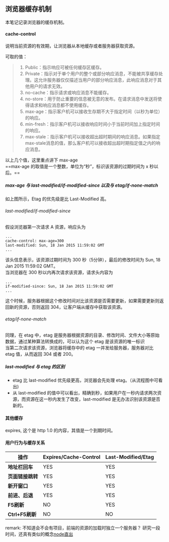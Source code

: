 ## 浏览器缓存机制
本笔记记录浏览器的缓存机制。

#### cache-control
说明当前资源的有效期，让浏览器从本地缓存或者服务器获取资源。

可取的值：
> 1. Public：指示响应可被任何缓存区缓存。
> 2. Private：指示对于单个用户的整个或部分响应消息，不能被共享缓存处理。这允许服务器仅仅描述当用户的部分响应消息，此响应消息对于其他用户的请求无效。
> 3. no-cache：指示请求或响应消息不能缓存。
> 4. no-store：用于防止重要的信息被无意的发布。在请求消息中发送将使得请求和响应消息都不使用缓存。
> 5. max-age：指示客户机可以接收生存期不大于指定时间（以秒为单位）的响应。
> 6. min-fresh：指示客户机可以接收响应时间小于当前时间加上指定时间的响应。
> 7. max-stale：指示客户机可以接收超出超时期间的响应消息。如果指定max-stale消息的值，那么客户机可以接收超出超时期指定值之内的响应消息。

以上几个值，这里重点讲下 max-age  
==max-age 的取值是一个整数，单位为“秒”，标识该资源的过期时间为 x 秒以后。==  

##### max-age 与 last-modified/if-modified-since 以及与 etag/if-none-match 
如上图所示，Etag 的优先级是比 Last-Modified 高。  
###### last-modified/if-modified-since
假设浏览器第一次请求 A 资源，响应头为  

```
...
cache-control: max-age=300
last-modified: Sun, 18 Jan 2015 11:59:02 GMT
...
```
该头信息表示，该资源过期时间为 300 秒（5分钟），最后的修改时间为 Sun, 18 Jan 2015 11:59:02 GMT。  
当浏览器在 300 秒以内再次请求该资源，请求头内容为  

```
...
if-modified-since: Sun, 18 Jan 2015 11:59:02 GMT
...
```
这个时候，服务器根据这个修改时间对比该资源是否需要更新，如果需要更新则返回新的资源，否则返回 304，让客户端从缓存中获取该资源。  
###### etag/if-none-match
同理，在 etag 中，etag 是服务器根据资源的目录、修改时间、文件大小等原始数据，通过某种算法转换成的，可以认为这个 etag 是该资源的唯一标识  
当第二次请求该资源，浏览器将缓存中的 etag 一并发给服务器，服务器对比 etag 值，从而返回 304 或者 200。

##### last-modified 与 etag 的区别
- etag 比 last-modified 优先级更高，浏览器会先处理 etag。（从流程图中可看出)
- 从 last-modified 的值中可以看出，精确到秒，如果用户在一秒内请求两次资源，而资源在这一秒内发生了改变，last-modified 是无办法识别该资源是否新的。  

#### 其他缓存
expires, 这个是 http 1.0 的内容，其值是一个到期时间。

#### 用户行为与缓存关系

操作 | Expires/Cache-Control | Last-Modified/Etag
---|---|---
**地址栏回车** | YES | YES
**页面链接跳转** | YES | YES
**新开窗口** | YES | YES
**前进、后退** | YES | YES
**F5刷新** | NO | YES
**Ctrl+F5刷新** | NO | NO





        
remark: 不知道会不会有项目，前端的资源的加载时独立一个服务器？
       研究一段时间，还真有类似的概念[node直出](https://github.com/joeyguo/blog/issues/8)
